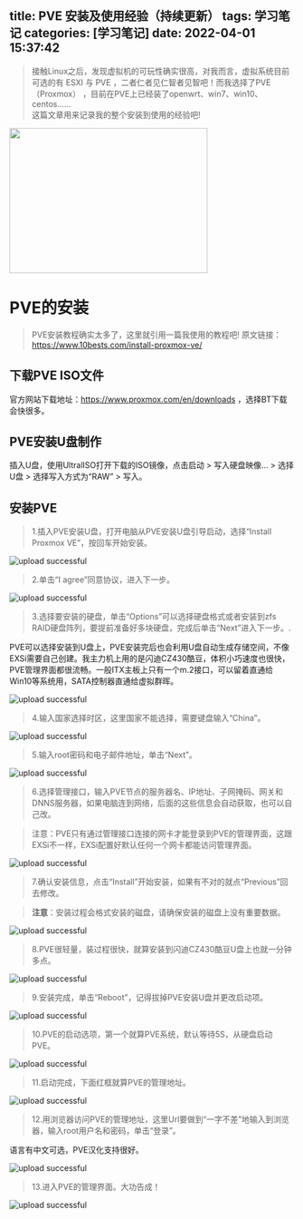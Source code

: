 title: PVE 安装及使用经验（持续更新）
tags: 学习笔记
categories: [学习笔记]
date: 2022-04-01 15:37:42
---
>接触Linux之后，发现虚拟机的可玩性确实很高，对我而言，虚拟系统目前可选的有 ESXI 与 PVE ，二者仁者见仁智者见智吧！而我选择了PVE（Proxmox） ，目前在PVE上已经装了openwrt、win7、win10、centos……</br>这篇文章用来记录我的整个安装到使用的经验吧!

<img src="/images/pasted-34.png" width=350 height=256 />

<!--more-->
# PVE的安装
<div class="success">

> PVE安装教程确实太多了，这里就引用一篇我使用的教程吧!       原文链接：https://www.10bests.com/install-proxmox-ve/
</div>

## 下载PVE ISO文件

官方网站下载地址：https://www.proxmox.com/en/downloads ，选择BT下载会快很多。

## PVE安装U盘制作

插入U盘，使用UltralISO打开下载的ISO镜像，点击启动 > 写入硬盘映像... > 选择U盘 > 选择写入方式为“RAW” > 写入。

## 安装PVE
>1.插入PVE安装U盘，打开电脑从PVE安装U盘引导启动，选择“Install Proxmox VE”，按回车开始安装。


![upload successful](/images/pasted-35.png)


>2.单击“I agree”同意协议，进入下一步。



![upload successful](/images/pasted-36.png)


>3.选择要安装的硬盘，单击“Options”可以选择硬盘格式或者安装到zfs RAID硬盘阵列，要提前准备好多块硬盘，完成后单击“Next”进入下一步。.

PVE可以选择安装到U盘上，PVE安装完后也会利用U盘自动生成存储空间，不像EXSi需要自己创建。我主力机上用的是闪迪CZ430酷豆，体积小巧速度也很快，PVE管理界面都很流畅。一般ITX主板上只有一个m.2接口，可以留着直通给Win10等系统用，SATA控制器直通给虚拟群晖。


![upload successful](/images/pasted-37.png)


>4.输入国家选择时区，这里国家不能选择，需要键盘输入“China”。


![upload successful](/images/pasted-38.png)

>5.输入root密码和电子邮件地址，单击“Next”。


![upload successful](/images/pasted-39.png)

>6.选择管理接口，输入PVE节点的服务器名、IP地址、子网掩码、网关和DNNS服务器，如果电脑连到网络，后面的这些信息会自动获取，也可以自己改。

<div class="warning">

> 注意：PVE只有通过管理接口连接的网卡才能登录到PVE的管理界面，这跟EXSi不一样，EXSi配置好默认任何一个网卡都能访问管理界面。

</div>

![upload successful](/images/pasted-40.png)


>7.确认安装信息，点击“Install”开始安装，如果有不对的就点“Previous”回去修改。


<div class="warning">

> **注意**：安装过程会格式安装的磁盘，请确保安装的磁盘上没有重要数据。

</div>


![upload successful](/images/pasted-41.png)


>8.PVE很轻量，装过程很快，就算安装到闪迪CZ430酷豆U盘上也就一分钟多点。



![upload successful](/images/pasted-49.png)

>9.安装完成，单击“Reboot”，记得拔掉PVE安装U盘并更改启动项。


![upload successful](/images/pasted-44.png)

>10.PVE的启动选项，第一个就算PVE系统，默认等待5S，从硬盘启动PVE。

![upload successful](/images/pasted-45.png)

>11.启动完成，下面红框就算PVE的管理地址。

![upload successful](/images/pasted-46.png)
>12.用浏览器访问PVE的管理地址，这里Url要做到“一字不差”地输入到浏览器，输入root用户名和密码，单击“登录”。

语言有中文可选，PVE汉化支持很好。



![upload successful](/images/pasted-47.png)

>13.进入PVE的管理界面。大功告成！


![upload successful](/images/pasted-48.png)







